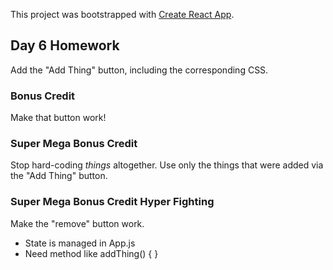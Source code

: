 This project was bootstrapped with [Create React App](https://github.com/facebookincubator/create-react-app).

## Day 6 Homework

Add the "Add Thing" button, including the corresponding CSS.

### Bonus Credit

Make that button work!

### Super Mega Bonus Credit

Stop hard-coding _things_ altogether. Use only the things that were added via the "Add Thing" button.

### Super Mega Bonus Credit Hyper Fighting

Make the "remove" button work.

* State is managed in App.js
* Need method like addThing() { }
